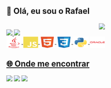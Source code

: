 ## 👋 Olá, eu sou o Rafael 

<div align="center">
  <a href="https://github.com/RafaelMachadoJ">
    <img align="center" src="welcomet.gif" width="500">
  </a>
</div>



<div>
  <a href="https://github.com/RafaelMachadoJ">
  <img height="180em" src="https://github-readme-stats.vercel.app/api?username=RafaelMachadoJ&theme=dracula&show_icons=true">
  <img height="180em" src="https://github-readme-stats.vercel.app/api/top-langs/?username=RafaelMachadoJ&layout=compact&langs_count-16&theme=dracula">
</div>

<div style="display: inline_block">

  <img align="center" alt="Rafael-Java" height="30" width="40" src="https://raw.githubusercontent.com/devicons/devicon/master/icons/java/java-plain.svg">
  <img align="center" alt="Rafael-Js" height="30" width="40" src="https://raw.githubusercontent.com/devicons/devicon/master/icons/javascript/javascript-plain.svg">
  <img align="center" alt="Rafael-HTML" height="30" width="40" src="https://raw.githubusercontent.com/devicons/devicon/master/icons/html5/html5-original.svg">
  <img align="center" alt="Rafael-CSS" height="30" width="40" src="https://raw.githubusercontent.com/devicons/devicon/master/icons/css3/css3-original.svg">
  <img align="center" alt="Rafael-Python" height="30" width="40" src="https://raw.githubusercontent.com/devicons/devicon/master/icons/python/python-original.svg">
  <img align="center" alt="Rafael-Sql" height="30" width="40" src="https://raw.githubusercontent.com/devicons/devicon/master/icons/oracle/oracle-original.svg">
</div>
  
## 🌐 Onde me encontrar  
 
<div> 
  <a href="https://www.instagram.com/rafaeljunior7768?igsh=aTVhYnU2NDl0ZDA4" target="_blank"><img src="https://img.shields.io/badge/-Instagram-%23E4405F?style=for-the-badge&logo=instagram&logoColor=white" target="_blank"></a> 
  <a href = "mailto:juniorrafael750@gmail.com"><img src="https://img.shields.io/badge/-Gmail-%23333?style=for-the-badge&logo=gmail&logoColor=white" target="_blank"></a>
  <a href="https://www.linkedin.com/in/rafael-j%C3%BAnior-589b65232/" target="_blank"><img src="https://img.shields.io/badge/-LinkedIn-%230077B5?style=for-the-badge&logo=linkedin&logoColor=white" target="_blank"></a> 
</div>

 
 
